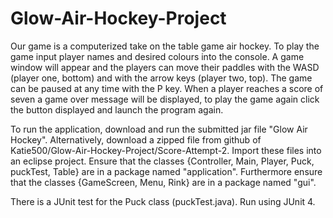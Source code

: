 # Glow-Air-Hockey-Project

Our game is a computerized take on the table game air hockey.
To play the game input player names and desired colours into the console. A game window will appear and the players can move their paddles with the WASD (player one, bottom) and with the arrow keys (player two, top). The game can be paused at any time with the P key. When a player reaches a score of seven a game over message will be displayed, to play the game again click the button displayed and launch the program again.

To run the application, download and run the submitted jar file "Glow Air Hockey".
Alternatively, download a zipped file from github of Katie500/Glow-Air-Hockey-Project/Score-Attempt-2.
Import these files into an eclipse project. Ensure that the classes {Controller, Main, Player, Puck, puckTest, Table} are in a package named "application". Furthermore ensure that the classes {GameScreen, Menu, Rink} are in a package named "gui".

There is a JUnit test for the Puck class (puckTest.java). Run using JUnit 4.

